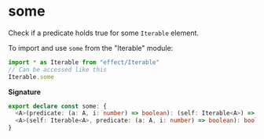 # some

Check if a predicate holds true for some `Iterable` element.

To import and use `some` from the "Iterable" module:

```ts
import * as Iterable from "effect/Iterable"
// Can be accessed like this
Iterable.some
```

**Signature**

```ts
export declare const some: {
  <A>(predicate: (a: A, i: number) => boolean): (self: Iterable<A>) => boolean
  <A>(self: Iterable<A>, predicate: (a: A, i: number) => boolean): boolean
}
```
